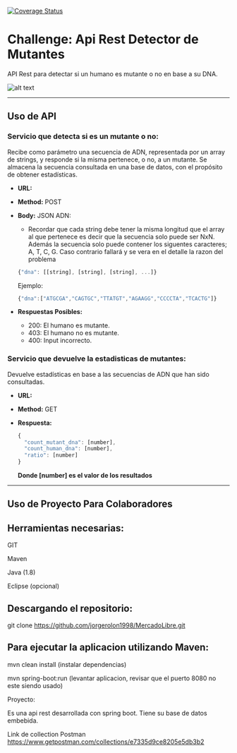[![Coverage Status](https://coveralls.io/repos/github/jorgerolon1998/MercadoLibre/badge.svg?branch=main)](https://coveralls.io/github/jorgerolon1998/MercadoLibre?branch=main)
# Challenge: Api Rest Detector de Mutantes

API Rest para detectar si un humano es mutante o no en base a su DNA. 

![alt text](https://cdn.hobbyconsolas.com/sites/navi.axelspringer.es/public/styles/1200/public/media/image/2019/03/magneto.jpg?itok=_9OggBiS)

_________________________________________________

## Uso de API

### Servicio que detecta si es un mutante o no: 

Recibe como parámetro una secuencia de ADN, representada por un array de strings, y responde si la misma pertenece, o no, a un mutante. Se almacena la secuencia consultada en una base de datos, con el propósito de obtener estadísticas. 

- **URL:**

- **Method:** POST

- **Body:** JSON ADN:

  * Recordar que cada string debe tener la misma longitud que el array al que pertenece es decir que la secuencia solo puede ser NxN. Además la secuencia solo puede contener los siguentes caracteres; A, T, C, G. Caso contrario fallará y se vera en el detalle la razon del problema


  ```javascript
  {"dna": [[string], [string], [string], ...]}
  ```
  Ejemplo:

  ```javascript
  {"dna":["ATGCGA","CAGTGC","TTATGT","AGAAGG","CCCCTA","TCACTG"]}
  ``` 
 - **Respuestas Posibles:** 
  
    - 200: El humano es mutante. 
    - 403: El humano no es mutante.
    - 400: Input incorrecto. 
    

### Servicio que devuelve la estadisticas de mutantes:

Devuelve estadísticas en base a las secuencias de ADN que han sido consultadas. 

- **URL:**

- **Method:** GET

- **Respuesta:** 

  ```javascript
  {
    "count_mutant_dna": [number],
    "count_human_dna": [number],
    "ratio": [number]
  }
  ```
  **Donde [number] es el valor de los resultados**
_________________________________________________

## Uso de Proyecto Para Colaboradores

## Herramientas necesarias:

GIT

Maven

Java (1.8)

Eclipse (opcional)

## Descargando el repositorio:

git clone https://github.com/jorgerolon1998/MercadoLibre.git

## Para ejecutar la aplicacion utilizando Maven:

mvn clean install (instalar dependencias)

mvn spring-boot:run (levantar aplicacion, revisar que el puerto 8080 no este siendo usado)

Proyecto:

Es una api rest desarrollada con spring boot. Tiene su base de datos embebida.

Link de collection Postman https://www.getpostman.com/collections/e7335d9ce8205e5db3b2




